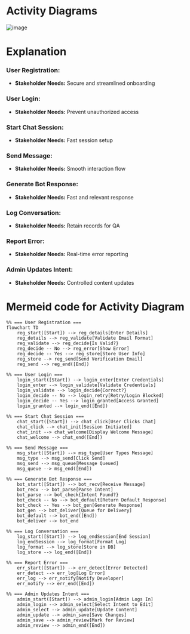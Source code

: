 # Activity Diagrams
![image](https://github.com/user-attachments/assets/f292c71b-8b6b-4c0e-839e-75eb77d6a928)

# Explanation
### User Registration:
- **Stakeholder Needs:** Secure and streamlined onboarding
### User Login:
- **Stakeholder Needs:** Prevent unauthorized access
### Start Chat Session:
- **Stakeholder Needs:** Fast session setup
### Send Message:
- **Stakeholder Needs:** Smooth interaction flow
### Generate Bot Response:
- **Stakeholder Needs:** Fast and relevant response
### Log Conversation:
- **Stakeholder Needs:** Retain records for QA
### Report Error:
- **Stakeholder Needs:** Real-time error reporting
### Admin Updates Intent:
- **Stakeholder Needs:** Controlled content updates

# Mermeid code for Activity Diagram
```
%% === User Registration ===
flowchart TD
    reg_start([Start]) --> reg_details[Enter Details]
    reg_details --> reg_validate[Validate Email Format]
    reg_validate --> reg_decide{Is Valid?}
    reg_decide -- No --> reg_error[Show Error]
    reg_decide -- Yes --> reg_store[Store User Info]
    reg_store --> reg_send[Send Verification Email]
    reg_send --> reg_end([End])

%% === User Login ===
    login_start([Start]) --> login_enter[Enter Credentials]
    login_enter --> login_validate[Validate Credentials]
    login_validate --> login_decide{Correct?}
    login_decide -- No --> login_retry[Retry/Login Blocked]
    login_decide -- Yes --> login_granted[Access Granted]
    login_granted --> login_end([End])

%% === Start Chat Session ===
    chat_start([Start]) --> chat_click[User Clicks Chat]
    chat_click --> chat_init[Session Initiated]
    chat_init --> chat_welcome[Display Welcome Message]
    chat_welcome --> chat_end([End])

%% === Send Message ===
    msg_start([Start]) --> msg_type[User Types Message]
    msg_type --> msg_send[Click Send]
    msg_send --> msg_queue[Message Queued]
    msg_queue --> msg_end([End])

%% === Generate Bot Response ===
    bot_start([Start]) --> bot_recv[Receive Message]
    bot_recv --> bot_parse[Parse Intent]
    bot_parse --> bot_check{Intent Found?}
    bot_check -- No --> bot_default[Return Default Response]
    bot_check -- Yes --> bot_gen[Generate Response]
    bot_gen --> bot_deliver[Queue for Delivery]
    bot_default --> bot_end([End])
    bot_deliver --> bot_end

%% === Log Conversation ===
    log_start([Start]) --> log_endSession[End Session]
    log_endSession --> log_format[Format Log]
    log_format --> log_store[Store in DB]
    log_store --> log_end([End])

%% === Report Error ===
    err_start([Start]) --> err_detect[Error Detected]
    err_detect --> err_log[Log Error]
    err_log --> err_notify[Notify Developer]
    err_notify --> err_end([End])

%% === Admin Updates Intent ===
    admin_start([Start]) --> admin_login[Admin Logs In]
    admin_login --> admin_select[Select Intent to Edit]
    admin_select --> admin_update[Update Content]
    admin_update --> admin_save[Save Changes]
    admin_save --> admin_review[Mark for Review]
    admin_review --> admin_end([End])
